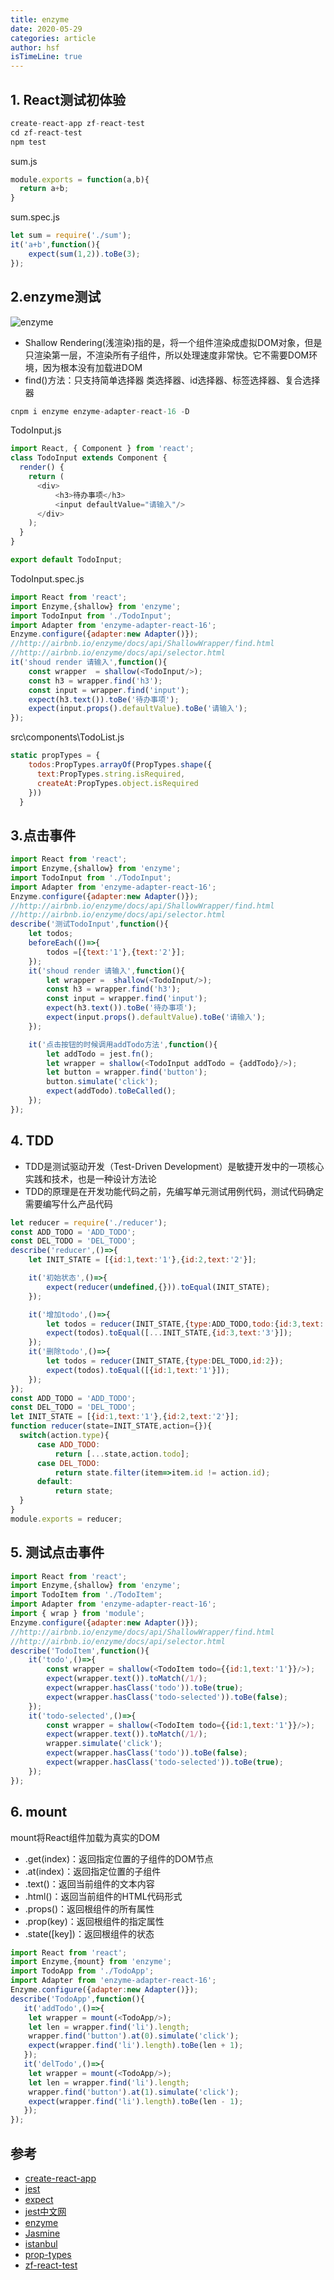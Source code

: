 ```yaml
---
title: enzyme
date: 2020-05-29
categories: article
author: hsf
isTimeLine: true
---
```


## 1. React测试初体验

```js
create-react-app zf-react-test
cd zf-react-test
npm test
```

sum.js

```js
module.exports = function(a,b){
  return a+b;
}
```

sum.spec.js

```js
let sum = require('./sum');
it('a+b',function(){
    expect(sum(1,2)).toBe(3);
});
```

## 2.enzyme测试

![enzyme](http://img.zhufengpeixun.cn/enzyme.jpg.png)

- Shallow Rendering(浅渲染)指的是，将一个组件渲染成虚拟DOM对象，但是只渲染第一层，不渲染所有子组件，所以处理速度非常快。它不需要DOM环境，因为根本没有加载进DOM
- find()方法：只支持简单选择器 类选择器、id选择器、标签选择器、复合选择器

```js
cnpm i enzyme enzyme-adapter-react-16 -D
```

TodoInput.js

```js
import React, { Component } from 'react';
class TodoInput extends Component {
  render() {
    return (
      <div>
          <h3>待办事项</h3>
          <input defaultValue="请输入"/>
      </div>
    );
  }
}

export default TodoInput;
```

TodoInput.spec.js

```js
import React from 'react';
import Enzyme,{shallow} from 'enzyme';
import TodoInput from './TodoInput';
import Adapter from 'enzyme-adapter-react-16'; 
Enzyme.configure({adapter:new Adapter()});
//http://airbnb.io/enzyme/docs/api/ShallowWrapper/find.html
//http://airbnb.io/enzyme/docs/api/selector.html
it('shoud render 请输入',function(){
    const wrapper  = shallow(<TodoInput/>);
    const h3 = wrapper.find('h3');
    const input = wrapper.find('input');
    expect(h3.text()).toBe('待办事项');
    expect(input.props().defaultValue).toBe('请输入');
});
```

src\components\TodoList.js

```js
static propTypes = {
    todos:PropTypes.arrayOf(PropTypes.shape({
      text:PropTypes.string.isRequired,
      createAt:PropTypes.object.isRequired
    }))
  }
```

## 3.点击事件

```js
import React from 'react';
import Enzyme,{shallow} from 'enzyme';
import TodoInput from './TodoInput';
import Adapter from 'enzyme-adapter-react-16'; 
Enzyme.configure({adapter:new Adapter()});
//http://airbnb.io/enzyme/docs/api/ShallowWrapper/find.html
//http://airbnb.io/enzyme/docs/api/selector.html
describe('测试TodoInput',function(){
    let todos;
    beforeEach(()=>{
        todos =[{text:'1'},{text:'2'}];
    });
    it('shoud render 请输入',function(){
        let wrapper =  shallow(<TodoInput/>);
        const h3 = wrapper.find('h3');
        const input = wrapper.find('input');
        expect(h3.text()).toBe('待办事项');
        expect(input.props().defaultValue).toBe('请输入');
    });

    it('点击按钮的时候调用addTodo方法',function(){
        let addTodo = jest.fn();
        let wrapper = shallow(<TodoInput addTodo = {addTodo}/>);
        let button = wrapper.find('button');
        button.simulate('click');
        expect(addTodo).toBeCalled();
    });
});
```

## 4. TDD

- TDD是测试驱动开发（Test-Driven Development）是敏捷开发中的一项核心实践和技术，也是一种设计方法论
- TDD的原理是在开发功能代码之前，先编写单元测试用例代码，测试代码确定需要编写什么产品代码

```js
let reducer = require('./reducer');
const ADD_TODO = 'ADD_TODO';
const DEL_TODO = 'DEL_TODO';
describe('reducer',()=>{
    let INIT_STATE = [{id:1,text:'1'},{id:2,text:'2'}];

    it('初始状态',()=>{
        expect(reducer(undefined,{})).toEqual(INIT_STATE);
    });

    it('增加todo',()=>{
        let todos = reducer(INIT_STATE,{type:ADD_TODO,todo:{id:3,text:'3'}});
        expect(todos).toEqual([...INIT_STATE,{id:3,text:'3'}]);
    });
    it('删除todo',()=>{
        let todos = reducer(INIT_STATE,{type:DEL_TODO,id:2});
        expect(todos).toEqual([{id:1,text:'1'}]);
    });
});
const ADD_TODO = 'ADD_TODO';
const DEL_TODO = 'DEL_TODO';
let INIT_STATE = [{id:1,text:'1'},{id:2,text:'2'}];
function reducer(state=INIT_STATE,action={}){
  switch(action.type){
      case ADD_TODO:
          return [...state,action.todo];
      case DEL_TODO:
          return state.filter(item=>item.id != action.id);
      default:
          return state;    
  }
}
module.exports = reducer;
```

## 5. 测试点击事件

```js
import React from 'react';
import Enzyme,{shallow} from 'enzyme';
import TodoItem from './TodoItem';
import Adapter from 'enzyme-adapter-react-16'; 
import { wrap } from 'module';
Enzyme.configure({adapter:new Adapter()});
//http://airbnb.io/enzyme/docs/api/ShallowWrapper/find.html
//http://airbnb.io/enzyme/docs/api/selector.html
describe('TodoItem',function(){
    it('todo',()=>{
        const wrapper = shallow(<TodoItem todo={{id:1,text:'1'}}/>);
        expect(wrapper.text()).toMatch(/1/);
        expect(wrapper.hasClass('todo')).toBe(true);
        expect(wrapper.hasClass('todo-selected')).toBe(false);
    });
    it('todo-selected',()=>{
        const wrapper = shallow(<TodoItem todo={{id:1,text:'1'}}/>);
        expect(wrapper.text()).toMatch(/1/);
        wrapper.simulate('click');
        expect(wrapper.hasClass('todo')).toBe(false);
        expect(wrapper.hasClass('todo-selected')).toBe(true);
    });
});
```

## 6. mount

mount将React组件加载为真实的DOM

- .get(index)：返回指定位置的子组件的DOM节点
- .at(index)：返回指定位置的子组件
- .text()：返回当前组件的文本内容
- .html()：返回当前组件的HTML代码形式
- .props()：返回根组件的所有属性
- .prop(key)：返回根组件的指定属性
- .state([key])：返回根组件的状态

```js
import React from 'react';
import Enzyme,{mount} from 'enzyme';
import TodoApp from './TodoApp';
import Adapter from 'enzyme-adapter-react-16'; 
Enzyme.configure({adapter:new Adapter()});
describe('TodoApp',function(){
   it('addTodo',()=>{
    let wrapper = mount(<TodoApp/>);
    let len = wrapper.find('li').length;
    wrapper.find('button').at(0).simulate('click');
    expect(wrapper.find('li').length).toBe(len + 1);
   });
   it('delTodo',()=>{
    let wrapper = mount(<TodoApp/>);
    let len = wrapper.find('li').length;
    wrapper.find('button').at(1).simulate('click');
    expect(wrapper.find('li').length).toBe(len - 1);
   });
});
```

## 参考

- [create-react-app](https://github.com/facebook/create-react-app)
- [jest](https://facebook.github.io/jest/)
- [expect](https://facebook.github.io/jest/docs/en/expect.html)
- [jest中文网](https://facebook.github.io/jest/zh-Hans)
- [enzyme](http://airbnb.io/enzyme/)
- [Jasmine](http://jasmine.github.io/)
- [istanbul](https://github.com/gotwarlost/istanbul)
- [prop-types](https://www.npmjs.com/package/prop-types)
- [zf-react-test](https://gitee.com/zhufengpeixun/zf-react-test)



